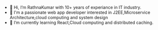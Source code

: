 - 👋 Hi, I’m RathnaKumar with 10+ years of experiance in IT industry.
- 👀 I'm a passionate web app developer interested in J2EE,Microservice Architecture,cloud computing and system design
- 🌱 I’m currently learning React,Cloud computing and distributed caching.


<!---
RathnaKumar2289/RathnaKumar2289 is a ✨ special ✨ repository because its `README.md` (this file) appears on your GitHub profile.
You can click the Preview link to take a look at your changes.
--->
